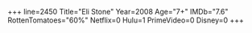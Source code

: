 +++
line=2450
Title="Eli Stone"
Year=2008
Age="7+"
IMDb="7.6"
RottenTomatoes="60%"
Netflix=0
Hulu=1
PrimeVideo=0
Disney=0
+++

